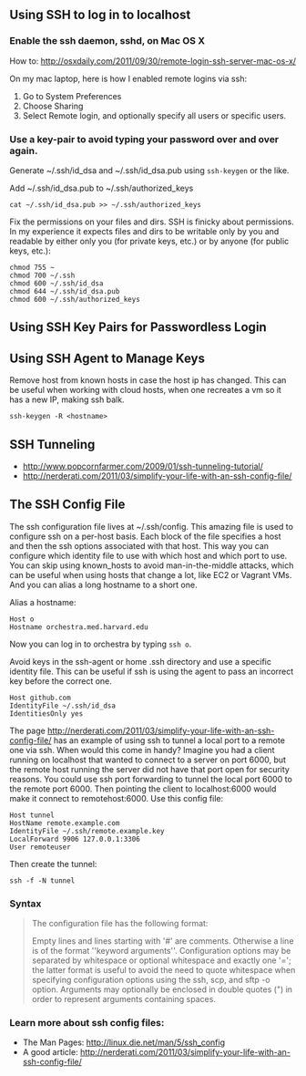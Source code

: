 

## Using SSH to log in to localhost

### Enable the ssh daemon, sshd, on Mac OS X

How to:
http://osxdaily.com/2011/09/30/remote-login-ssh-server-mac-os-x/

On my mac laptop, here is how I enabled remote logins via ssh:

1. Go to System Preferences
2. Choose Sharing
3. Select Remote login, and optionally specify all users or specific users.


### Use a key-pair to avoid typing your password over and over again.

Generate ~/.ssh/id_dsa and ~/.ssh/id_dsa.pub using `ssh-keygen` or the like.

Add ~/.ssh/id_dsa.pub to ~/.ssh/authorized_keys

    cat ~/.ssh/id_dsa.pub >> ~/.ssh/authorized_keys

Fix the permissions on your files and dirs.  SSH is finicky about permissions.
In my experience it expects files and dirs to be writable only by you and
readable by either only you (for private keys, etc.) or by anyone (for public
keys, etc.):

    chmod 755 ~
    chmod 700 ~/.ssh
    chmod 600 ~/.ssh/id_dsa
    chmod 644 ~/.ssh/id_dsa.pub
    chmod 600 ~/.ssh/authorized_keys


## Using SSH Key Pairs for Passwordless Login


## Using SSH Agent to Manage Keys

Remove host from known hosts in case the host ip has changed.  This can be
useful when working with cloud hosts, when one recreates a vm so it has a new
IP, making ssh balk.

    ssh-keygen -R <hostname>


## SSH Tunneling

- http://www.popcornfarmer.com/2009/01/ssh-tunneling-tutorial/
- http://nerderati.com/2011/03/simplify-your-life-with-an-ssh-config-file/


## The SSH Config File

The ssh configuration file lives at ~/.ssh/config.  This amazing file is used
to configure ssh on a per-host basis.  Each block of the file specifies a host
and then the ssh options associated with that host.  This way you can configure
which identity file to use with which host and which port to use.  You can skip
using known_hosts to avoid man-in-the-middle attacks, which can be useful when
using hosts that change a lot, like EC2 or Vagrant VMs.   And you can alias a
long hostname to a short one.

Alias a hostname:

    Host o
    Hostname orchestra.med.harvard.edu

Now you can log in to orchestra by typing `ssh o`.

Avoid keys in the ssh-agent or home .ssh directory and use a specific identity
file.  This can be useful if ssh is using the agent to pass an incorrect key
before the correct one.

    Host github.com
    IdentityFile ~/.ssh/id_dsa
    IdentitiesOnly yes

The page
http://nerderati.com/2011/03/simplify-your-life-with-an-ssh-config-file/ has an
example of using ssh to tunnel a local port to a remote one via ssh.  When
would this come in handy?  Imagine you had a client running on localhost that 
wanted to connect to a server on port 6000, but the remote host running the
server did not have that port open for security reasons.  You could use ssh
port forwarding to tunnel the local port 6000 to the remote port 6000.  Then pointing the client to localhost:6000 would make it connect
to remotehost:6000.  Use this config file:

    Host tunnel
    HostName remote.example.com
    IdentityFile ~/.ssh/remote.example.key
    LocalForward 9906 127.0.0.1:3306
    User remoteuser

Then create the tunnel:

    ssh -f -N tunnel


### Syntax

> The configuration file has the following format:
> 
> Empty lines and lines starting with '#' are comments. Otherwise a line is of
> the format ''keyword arguments''. Configuration options may be separated by
> whitespace or optional whitespace and exactly one '='; the latter format is
> useful to avoid the need to quote whitespace when specifying configuration
> options using the ssh, scp, and sftp -o option. Arguments may optionally be
> enclosed in double quotes (") in order to represent arguments containing
> spaces.


### Learn more about ssh config files:

- The Man Pages: http://linux.die.net/man/5/ssh_config
- A good article: http://nerderati.com/2011/03/simplify-your-life-with-an-ssh-config-file/



